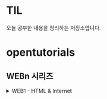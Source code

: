 # TIL

오늘 공부한 내용을 정리하는 저장소입니다.

# opentutorials
## WEBn 시리즈
<details>
<summary>WEB1 - HTML & Internet</summary>
<div markdown="1">
</div>
</details>
